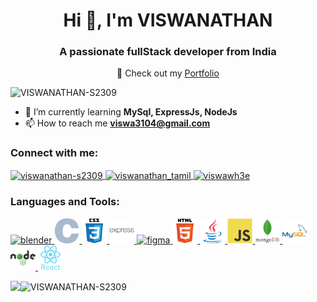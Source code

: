 <h1 align="center">Hi 👋, I'm VISWANATHAN</h1>
<h3 align="center">A passionate fullStack developer from India</h3>
<p align="center">
  🔗 Check out my <a href="https://viswanathans.netlify.app" target="_blank">Portfolio</a>
</p>
<p align="left">
  <img src="https://komarev.com/ghpvc/?username=VISWANATHAN-S2309E&label=Profile%20views&color=0e75b6&style=flat" alt="VISWANATHAN-S2309" />
</p>

- 🌱 I’m currently learning **MySql, ExpressJs, NodeJs**  
- 📫 How to reach me **viswa3104@gmail.com**
  
<h3 align="left">Connect with me:</h3>
<p align="left">
  <a href="https://linkedin.com/in/viswanathan-s2309" target="blank">
    <img align="center" src="https://raw.githubusercontent.com/rahuldkjain/github-profile-readme-generator/master/src/images/icons/Social/linked-in-alt.svg" alt="viswanathan-s2309" height="30" width="40" />
  </a>
  <a href="https://leetcode.com/u/viswanathan_tamil/" target="blank">
    <img align="center" src="https://raw.githubusercontent.com/rahuldkjain/github-profile-readme-generator/master/src/images/icons/Social/leet-code.svg" alt="viswanathan_tamil" height="30" width="40" />
  </a>
  <a href="https://www.geeksforgeeks.org/user/viswawh3e/" target="blank">
    <img align="center" src="https://raw.githubusercontent.com/rahuldkjain/github-profile-readme-generator/master/src/images/icons/Social/geeks-for-geeks.svg" alt="viswawh3e" height="30" width="40" />
  </a>
</p>

<h3 align="left">Languages and Tools:</h3>
<p align="left">
  <a href="https://www.blender.org/" target="_blank" rel="noreferrer"> 
    <img src="https://download.blender.org/branding/community/blender_community_badge_white.svg" alt="blender" width="40" height="40"/> 
  </a>
  <a href="https://www.cprogramming.com/" target="_blank" rel="noreferrer"> 
    <img src="https://raw.githubusercontent.com/devicons/devicon/master/icons/c/c-original.svg" alt="c" width="40" height="40"/> 
  </a>
  <a href="https://www.w3schools.com/css/" target="_blank" rel="noreferrer"> 
    <img src="https://raw.githubusercontent.com/devicons/devicon/master/icons/css3/css3-original-wordmark.svg" alt="css3" width="40" height="40"/> 
  </a>
  <a href="https://expressjs.com" target="_blank" rel="noreferrer"> 
    <img src="https://raw.githubusercontent.com/devicons/devicon/master/icons/express/express-original-wordmark.svg" alt="express" width="40" height="40"/> 
  </a>
  <a href="https://www.figma.com/" target="_blank" rel="noreferrer"> 
    <img src="https://www.vectorlogo.zone/logos/figma/figma-icon.svg" alt="figma" width="40" height="40"/> 
  </a>
  <a href="https://www.w3.org/html/" target="_blank" rel="noreferrer"> 
    <img src="https://raw.githubusercontent.com/devicons/devicon/master/icons/html5/html5-original-wordmark.svg" alt="html5" width="40" height="40"/> 
  </a>
  <a href="https://www.java.com" target="_blank" rel="noreferrer"> 
    <img src="https://raw.githubusercontent.com/devicons/devicon/master/icons/java/java-original.svg" alt="java" width="40" height="40"/> 
  </a>
  <a href="https://developer.mozilla.org/en-US/docs/Web/JavaScript" target="_blank" rel="noreferrer"> 
    <img src="https://raw.githubusercontent.com/devicons/devicon/master/icons/javascript/javascript-original.svg" alt="javascript" width="40" height="40"/> 
  </a>
  <a href="https://www.mongodb.com/" target="_blank" rel="noreferrer"> 
    <img src="https://raw.githubusercontent.com/devicons/devicon/master/icons/mongodb/mongodb-original-wordmark.svg" alt="mongodb" width="40" height="40"/> 
  </a>
  <a href="https://www.mysql.com/" target="_blank" rel="noreferrer"> 
    <img src="https://raw.githubusercontent.com/devicons/devicon/master/icons/mysql/mysql-original-wordmark.svg" alt="mysql" width="40" height="40"/> 
  </a>
  <a href="https://nodejs.org" target="_blank" rel="noreferrer"> 
    <img src="https://raw.githubusercontent.com/devicons/devicon/master/icons/nodejs/nodejs-original-wordmark.svg" alt="nodejs" width="40" height="40"/> 
  </a>
  <a href="https://reactjs.org/" target="_blank" rel="noreferrer"> 
    <img src="https://raw.githubusercontent.com/devicons/devicon/master/icons/react/react-original-wordmark.svg" alt="react" width="40" height="40"/> 
  </a>
</p>

<p>
 <img align="left" 
       src="https://github-readme-stats.vercel.app/api/top-langs/?username=VISWANATHAN-S2309&layout=compact&langs_count=10&hide=html,css&exclude_repo=FreshBasket-Scalable-E-commerce-Platform-Deployment-with-Flask-on-AWS-EC2-and-RDS&layout=compact&theme=tokyonight" />
<p>
  <img align="center" 
     src="https://github-readme-stats.vercel.app/api?username=VISWANATHAN-S2309&show_icons=true&locale=en&hide=html,css&theme=tokyonight" 
     alt="VISWANATHAN-S2309" />
</p>
